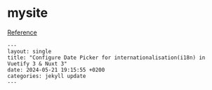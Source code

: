 # mysite

[Reference](https://mmistakes.github.io/minimal-mistakes/)


```
---
layout: single
title: "Configure Date Picker for internationalisation(i18n) in Vuetify 3 & Nuxt 3"
date: 2024-05-21 19:15:55 +0200
categories: jekyll update
---
```
